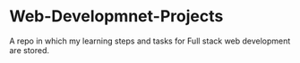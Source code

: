 # Web-Developmnet-Projects
 A repo in which my learning steps and tasks for Full stack web development are stored.
